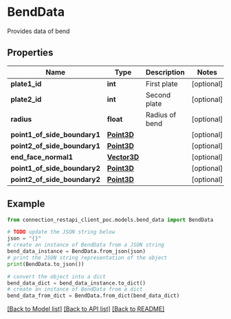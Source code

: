 # BendData

Provides data of bend

## Properties

Name | Type | Description | Notes
------------ | ------------- | ------------- | -------------
**plate1_id** | **int** | First plate | [optional] 
**plate2_id** | **int** | Second plate | [optional] 
**radius** | **float** | Radius of bend | [optional] 
**point1_of_side_boundary1** | [**Point3D**](Point3D.md) |  | [optional] 
**point2_of_side_boundary1** | [**Point3D**](Point3D.md) |  | [optional] 
**end_face_normal1** | [**Vector3D**](Vector3D.md) |  | [optional] 
**point1_of_side_boundary2** | [**Point3D**](Point3D.md) |  | [optional] 
**point2_of_side_boundary2** | [**Point3D**](Point3D.md) |  | [optional] 

## Example

```python
from connection_restapi_client_poc.models.bend_data import BendData

# TODO update the JSON string below
json = "{}"
# create an instance of BendData from a JSON string
bend_data_instance = BendData.from_json(json)
# print the JSON string representation of the object
print(BendData.to_json())

# convert the object into a dict
bend_data_dict = bend_data_instance.to_dict()
# create an instance of BendData from a dict
bend_data_from_dict = BendData.from_dict(bend_data_dict)
```
[[Back to Model list]](../README.md#documentation-for-models) [[Back to API list]](../README.md#documentation-for-api-endpoints) [[Back to README]](../README.md)


